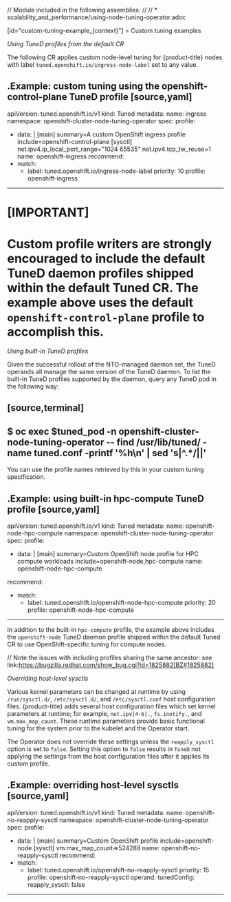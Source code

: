 // Module included in the following assemblies:
//
// * scalability_and_performance/using-node-tuning-operator.adoc

[id="custom-tuning-example_{context}"]
= Custom tuning examples

*Using TuneD profiles from the default CR*

The following CR applies custom node-level tuning for
{product-title} nodes with label
`tuned.openshift.io/ingress-node-label` set to any value.

.Example: custom tuning using the openshift-control-plane TuneD profile
[source,yaml]
----
apiVersion: tuned.openshift.io/v1
kind: Tuned
metadata:
  name: ingress
  namespace: openshift-cluster-node-tuning-operator
spec:
  profile:
  - data: |
      [main]
      summary=A custom OpenShift ingress profile
      include=openshift-control-plane
      [sysctl]
      net.ipv4.ip_local_port_range="1024 65535"
      net.ipv4.tcp_tw_reuse=1
    name: openshift-ingress
  recommend:
  - match:
    - label: tuned.openshift.io/ingress-node-label
    priority: 10
    profile: openshift-ingress
----

[IMPORTANT]
====
Custom profile writers are strongly encouraged to include the default TuneD
daemon profiles shipped within the default Tuned CR. The example above uses the
default `openshift-control-plane` profile to accomplish this.
====

*Using built-in TuneD profiles*

Given the successful rollout of the NTO-managed daemon set, the TuneD operands
all manage the same version of the TuneD daemon. To list the built-in TuneD
profiles supported by the daemon, query any TuneD pod in the following way:

[source,terminal]
----
$ oc exec $tuned_pod -n openshift-cluster-node-tuning-operator -- find /usr/lib/tuned/ -name tuned.conf -printf '%h\n' | sed 's|^.*/||'
----

You can use the profile names retrieved by this in your custom tuning specification.

.Example: using built-in hpc-compute TuneD profile
[source,yaml]
----
apiVersion: tuned.openshift.io/v1
kind: Tuned
metadata:
  name: openshift-node-hpc-compute
  namespace: openshift-cluster-node-tuning-operator
spec:
  profile:
  - data: |
      [main]
      summary=Custom OpenShift node profile for HPC compute workloads
      include=openshift-node,hpc-compute
    name: openshift-node-hpc-compute

  recommend:
  - match:
    - label: tuned.openshift.io/openshift-node-hpc-compute
    priority: 20
    profile: openshift-node-hpc-compute
----

In addition to the built-in `hpc-compute` profile, the example above includes
the `openshift-node` TuneD daemon profile shipped within the default
Tuned CR to use OpenShift-specific tuning for compute nodes.

// Note the issues with including profiles sharing the same ancestor: see link:https://bugzilla.redhat.com/show_bug.cgi?id=1825882[BZ#1825882]

*Overriding host-level sysctls*

Various kernel parameters can be changed at runtime by using `/run/sysctl.d/`, `/etc/sysctl.d/`, and `/etc/sysctl.conf` host configuration files. {product-title} adds several host configuration files which set kernel parameters at runtime; for example, `net.ipv[4-6].`, `fs.inotify.`, and `vm.max_map_count`. These runtime parameters provide basic functional tuning for the system prior to the kubelet and the Operator start.

The Operator does not override these settings unless the `reapply_sysctl` option is set to `false`. Setting this option to `false` results in `TuneD` not applying the settings from the host configuration files after it applies its custom profile.

.Example: overriding host-level sysctls
[source,yaml]
----
apiVersion: tuned.openshift.io/v1
kind: Tuned
metadata:
  name: openshift-no-reapply-sysctl
  namespace: openshift-cluster-node-tuning-operator
spec:
  profile:
  - data: |
      [main]
      summary=Custom OpenShift profile
      include=openshift-node
      [sysctl]
      vm.max_map_count=>524288
    name: openshift-no-reapply-sysctl
  recommend:
  - match:
    - label: tuned.openshift.io/openshift-no-reapply-sysctl
    priority: 15
    profile: openshift-no-reapply-sysctl
    operand:
      tunedConfig:
        reapply_sysctl: false
----
